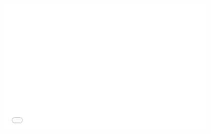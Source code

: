 <p><iframe width="640" allowfullscreen="allowfullscreen" src="//www.youtube-nocookie.com/embed/cWlqAVqhXpM?rel=0&amp;showinfo=0&amp;htm5=1&amp;enablejsapi=1" height="400" frameborder="0" id="video"/></p>

_Like a mouse, but with your phone._ The Gerbil app lets you control your Mac using your iPhone as a touchpad. Supports keyboard entry and multi-touch scrolling.
